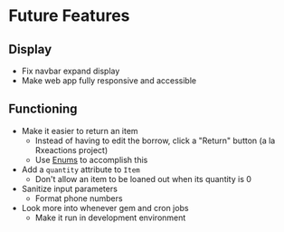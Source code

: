# Future Features

## Display

- Fix navbar expand display
- Make web app fully responsive and accessible

## Functioning

- Make it easier to return an item
  - Instead of having to edit the borrow, click a "Return" button (a la Rxeactions project)
  - Use [Enums](https://api.rubyonrails.org/v5.2.3/classes/ActiveRecord/Enum.html) to accomplish this
- Add a `quantity` attribute to `Item`
  - Don't allow an item to be loaned out when its quantity is 0
- Sanitize input parameters
  - Format phone numbers
- Look more into whenever gem and cron jobs
  - Make it run in development environment
